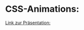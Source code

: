 <h1>CSS-Animations:</h1>
<a href="https://docs.google.com/presentation/d/1KmzoYJKvG9RHRl2f5lRmcdYQS-TL8v-nbo0UQgGA40w/edit?usp=sharing" target="_blank">Link zur Präsentation: </a>
